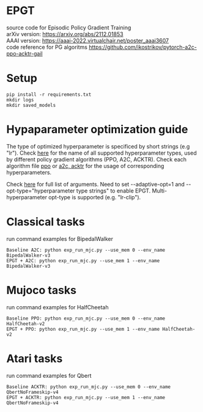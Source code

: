 # EPGT

source code for Episodic Policy Gradient Training        
arXiv version: https://arxiv.org/abs/2112.01853    
AAAI version: https://aaai-2022.virtualchair.net/poster_aaai3607     
code reference for PG algoritms https://github.com/ikostrikov/pytorch-a2c-ppo-acktr-gail   

# Setup  
```
pip install -r requirements.txt
mkdir logs
mkdir saved_models
```

# Hypaparameter optimization guide
The type of optimized hyperparameter is specificed by short strings (e.g "lr"). Check [here](/a2c_ppo_acktr/epiopt.py#L153) for the name of all supported hyperparameter types, used by different policy gradient algorithms (PPO, A2C, ACKTR). Check each algorithm file [ppo](/a2c_ppo_acktr/algo/ppo.py) or [a2c, acktr](/a2c_ppo_acktr/algo/ppo.py) for the usage of corresponding hyperparameters.

Check [here](/a2c_ppo_acktr/arguments.py) for full list of arguments. Need to set --adaptive-opt=1 and --opt-type="hyperparameter type strings" to enable EPGT. Multi-hyperparameter opt-type is supported (e.g. "lr-clip").  

# Classical tasks
run command examples for BipedalWalker
``` 
Baseline A2C: python exp_run_mjc.py --use_mem 0 --env_name BipedalWalker-v3 
EPGT + A2C: python exp_run_mjc.py --use_mem 1 --env_name BipedalWalker-v3 
```

# Mujoco tasks
run command examples for HalfCheetah
``` 
Baseline PPO: python exp_run_mjc.py --use_mem 0 --env_name HalfCheetah-v2 
EPGT + PPO: python exp_run_mjc.py --use_mem 1 --env_name HalfCheetah-v2 
```

# Atari tasks
run command examples for Qbert
``` 
Baseline ACKTR: python exp_run_mjc.py --use_mem 0 --env_name QbertNoFrameskip-v4 
EPGT + ACKTR: python exp_run_mjc.py --use_mem 1 --env_name QbertNoFrameskip-v4 
```